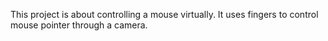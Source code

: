 This project is about controlling a mouse virtually. It uses fingers to control mouse pointer through a camera.
